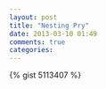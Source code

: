 ```yaml
---
layout: post
title: "Nesting Pry"
date: 2013-03-10 01:49
comments: true
categories: 
---
```

{% gist 5113407 %}
